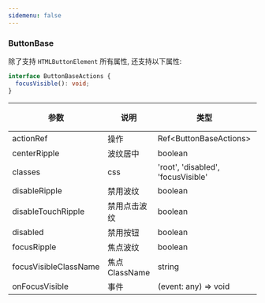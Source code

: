 ```yaml
---
sidemenu: false
---
```


### ButtonBase

除了支持 `HTMLButtonElement` 所有属性, 还支持以下属性:

```typescript
interface ButtonBaseActions {
  focusVisible(): void;
}

```

| 参数	|说明	|类型	|默认值
| --- | --- | --- | ---
| actionRef | 操作 | Ref\<ButtonBaseActions\> |
| centerRipple | 波纹居中 | boolean | false
| classes | css | 'root', 'disabled', 'focusVisible' |
| disableRipple | 禁用波纹 | boolean | false
| disableTouchRipple | 禁用点击波纹 | boolean | false
| disabled | 禁用按钮 | boolean | false
| focusRipple | 焦点波纹 | boolean | false
| focusVisibleClassName | 焦点ClassName | string |
| onFocusVisible | 事件 | (event: any) => void |
